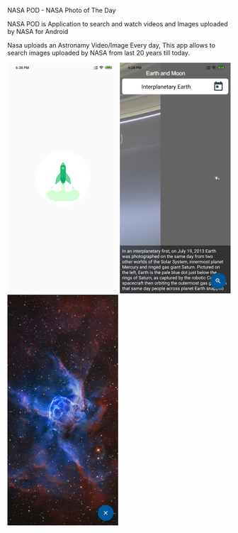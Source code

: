 NASA POD - NASA Photo of The Day

NASA POD is Application to search and watch videos and Images uploaded by NASA for Android

Nasa uploads an Astronamy Video/Image Every day, This app allows to search images uploaded by NASA from last 20 years till today.


<img src="https://github.com/chithlal/NASA_Photo_of_the_Day/blob/master/sreenshot_0.jpg" alt="drawing" width="250"/>

<img src="https://github.com/chithlal/NASA_Photo_of_the_Day/blob/master/Screenshot_1.jpg" alt="drawing" width="250"/>

<img src="https://github.com/chithlal/NASA_Photo_of_the_Day/blob/master/screenshot_2.jpg" alt="drawing" width="250"/>

